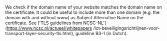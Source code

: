 We check if the domain name of your website matches the domain name on the 
certificate. It could be useful to include more than one domain (e.g. the 
domain with and without www) as Subject Alternative Name on the certificate.
 See ['TLS guidelines from NCSC-NL'](https://www.ncsc.nl/actueel/whitepapers
/ict-beveiligingsrichtlijnen-voor-transport-layer-security-tls.html), 
guideline B3-1 (in Dutch).
